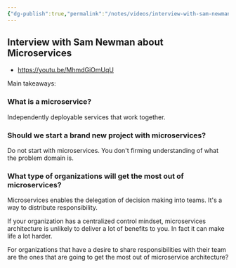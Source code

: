 ```yaml
---
{"dg-publish":true,"permalink":"/notes/videos/interview-with-sam-newman-about-microservices/","dgHomeLink":true,"dgPassFrontmatter":false,"dgShowBacklinks":true,"dgShowLocalGraph":true}
---
```


## Interview with Sam Newman about Microservices

- <https://youtu.be/MhmdGiOmUqU>

Main takeaways:

### What is a microservice?

Independently deployable services that work together.


### Should we start a brand new project with microservices?

Do not start with microservices. You don't firming understanding of what the problem domain is.


### What type of organizations will get the most out of microservices?

Microservices enables the delegation of decision making into teams. It's a way to distribute responsibility.

If your organization has a centralized control mindset, microservices architecture is unlikely to deliver a lot of benefits to you. In fact it can make life a lot harder.

For organizations that have a desire to share responsibilities with their team are the ones that are going to get the most out of microservice architecture?
